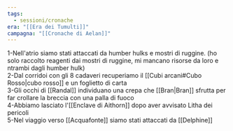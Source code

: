 ```yaml
---
tags:
  - sessioni/cronache
era: "[[Era dei Tumulti]]"
campagna: "[[Cronache di Aelan]]"
---
```

1-Nell'atrio siamo stati attaccati da humber hulks e mostri di ruggine. (ho solo raccolto reagenti dai mostri di ruggine, mi mancano risorse da loro e ntrambi dagli humber hulk)  
2-Dal corridoi con gli 8 cadaveri recuperiamo il [[Cubi arcani#Cubo Rosso|cubo rosso]] e un foglietto di carta  
3-Gli occhi di [[Randal]] individuano una crepa che [[Bran|Bran]] sfrutta per far crollare la breccia con una palla di fuoco  
4-Abbiamo lasciato l'[[Enclave di Aithorn]] dopo aver avvisato Litha dei pericoli  
5-Nel viaggio verso [[Acquafonte]] siamo stati attaccati da [[Delphine]]